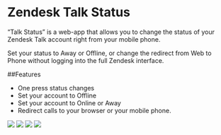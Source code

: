 # Zendesk Talk Status

“Talk Status” is a web-app that allows you to change the status of your Zendesk Talk account right from your mobile phone. 

Set your status to Away or Offline, or change the redirect from Web to Phone without logging into the full Zendesk interface.

##Features
* One press status changes
* Set your account to Offline
* Set your account to Online or Away
* Redirect calls to your browser or your mobile phone.

![](assets/talk1.PNG) ![](assets/talk2.PNG) ![](assets/talk3.PNG) ![](assets/talk4.PNG)


